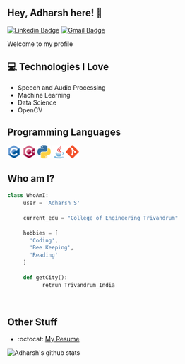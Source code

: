 <h2> Hey, Adharsh here! 👋</h2>

[![Linkedin Badge](https://img.shields.io/badge/-Adharsh-blue?style=flat-square&logo=Linkedin&logoColor=white&link=https://www.linkedin.com/in/adharsh-sabu-7b3309174/)](https://www.linkedin.com/in/adharsh-sabu-7b3309174/) [![Gmail Badge](https://img.shields.io/badge/-s_adharsh@cet.ac.in-c14438?style=flat-square&logo=Gmail&logoColor=white&link=mailto:s_adharsh@cet.ac.in)](mailto:s_adharsh@cet.ac.in)

Welcome to my profile
## :computer: Technologies I Love
* Speech and Audio Processing
* Machine Learning
* Data Science
* OpenCV

## Programming Languages
<img src = 'https://github.com/raven-97/raven-97/blob/master/images/c-original.svg' width='30'/> <img src = 'https://github.com/raven-97/raven-97/blob/master/images/cpp.svg' width='30'/> <img src = 'https://github.com/raven-97/raven-97/blob/master/images/python2.png' height='30'/> <img src = 'https://github.com/raven-97/raven-97/blob/master/images/java.svg' width='30'/><img src = 'https://github.com/raven-97/raven-97/blob/master/images/git.svg' width='30'/>
 
 ## Who am I?
 ```python
 class WhoAmI:
      user = 'Adharsh S'
      
      current_edu = "College of Engineering Trivandrum"
      
      hobbies = [
        'Coding',
        'Bee Keeping',
        'Reading'
      ]
	
      def getCity():
            retrun Trivandrum_India

	
 ``` 
 
 ## Other Stuff
  - :octocat: [My Resume](https://drive.google.com/file/d/1YuNsG5TbCGCFiO_6EjvstKXomCnOxZoS/view?usp=sharing)

![Adharsh's github stats](https://github-readme-stats.vercel.app/api?username=raven-97&show_icons=true&hide=[%22issues%22])
 
 
